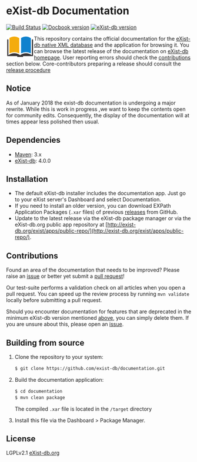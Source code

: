 # eXist-db Documentation
[![Build Status](https://travis-ci.org/eXist-db/documentation.svg?branch=master)](https://travis-ci.org/eXist-db/documentation)
[![Docbook version](https://img.shields.io/badge/docbook-5.0-19a5a4.svg)](http://docbook.org/xml/5.0/)
[![eXist-db version](https://img.shields.io/badge/eXist_db-4.0.0-blue.svg)](http://www.exist-db.org/exist/apps/homepage/index.html)

<img src="src/main/xar-resources/icon.png" align="left" width="15%"/>

This repository contains the official documentation for the [eXist-db native XML database](http://www.exist-db.org) and the application for browsing it. You can browse the latest release of the documentation on [eXist-db homepage](http://exist-db.org/exist/apps/doc/). User reporting errors should check the [contributions](#contributions) section below. Core-contributors preparing a release should consult the [release procedure](RELEASE.md)

## Notice
As of January 2018 the exist-db documentation is undergoing a major rewrite. While this is work in progress ,we want to keep the contents open for community edits. Consequently, the display of the documentation will at times appear less polished then usual.  

## Dependencies
-   [Maven](https://maven.apache.org): 3.x
-   [eXist-db](http://exist-db.org): 4.0.0

## Installation
-   The default eXist-db installer includes the documentation app. Just go to your eXist server's Dashboard and select Documentation.
-   If you need to install an older version, you can download EXPath Application Packages (`.xar` files) of previous [releases](https://github.com/eXist-db/documentation/releases) from GitHub.
-   Update to the latest release via the eXist-db package manager or via the eXist-db.org public app repository at [http://exist-db.org/exist/apps/public-repo/](http://exist-db.org/exist/apps/public-repo/).

## Contributions
Found an area of the documentation that needs to be improved? Please raise an [issue](https://github.com/eXist-db/documentation/issues) or better yet submit a [pull request](https://github.com/eXist-db/documentation/pulls)!

Our test-suite performs a validation check on all articles when you open a pull request. You can speed up the review process by running `mvn validate` locally before submitting a pull request.

Should you encounter documentation for features that are deprecated in the minimum eXist-db version mentioned [above](#dependencies), you can simply delete them. If you are unsure about this, please open an [issue](https://github.com/eXist-db/documentation/issues).

## Building from source
1.  Clone the repository to your system:
    ```bash
    $ git clone https://github.com/exist-db/documentation.git
    ```

2.  Build the documentation application:
    ```bash
    $ cd documentation
    $ mvn clean package
    ```
    The compiled `.xar` file is located in the `/target` directory

3.  Install this file via the Dashboard > Package Manager.

## License
LGPLv2.1 [eXist-db.org](http://exist-db.org/exist/apps/homepage/index.html)
